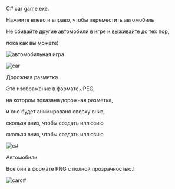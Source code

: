 
C# car game   exe.


Нажмите влево и вправо, чтобы переместить автомобиль

Не сбивайте другие автомобили в игре и выживайте до тех пор,

пока  как вы можете)

![автомобильная игра](https://user-images.githubusercontent.com/84037263/160056068-568bfef7-ef1d-416d-bb9e-b04ac84acdec.png)


![car](https://user-images.githubusercontent.com/84037263/160537101-55e12489-8b17-41bd-acb6-e09f9244b272.png)


Дорожная разметка

Это изображение в формате JPEG,

на котором показана дорожная разметка,

и оно будет анимировано сверху вниз,

скользя вниз, чтобы создать иллюзию

скользя вниз, чтобы создать иллюзию


![c#](https://user-images.githubusercontent.com/84037263/160537701-07058002-48ce-44f2-a78a-7a6fdd216136.png)

Автомобили

Все они в формате PNG с полной прозрачностью.!





![carc#](https://user-images.githubusercontent.com/84037263/160538199-d8aa6b39-6379-4fd4-851a-a752b0fe74ac.png)
